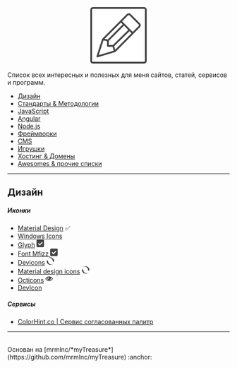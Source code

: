 <p align="center"><img src ="icon.png" /></p>

Список всех интересных и полезных для меня сайтов, статей, сервисов и программ.

 - [Дизайн](#Дизайн)
 - [Стандарты & Методологии](#Стандарты--Методологии)
 - [JavaScript](#javascript)
 - [Angular](#angular)
 - [Node.js](#nodejs)
 - [Фреймворки](#Фреймворки)
 - [CMS](#cms)
 - [Игрушки](#Игрушки)
 - [Хостинг & Домены](#Хостинг--Домены)
 - [Awesomes & прочие списки](#awesomes--Прочие-списки)


---


## Дизайн
##### Иконки
 - [Material Design](https://github.com/Templarian/MaterialDesign) :white_check_mark:
 - [Windows Icons](https://github.com/Templarian/WindowsIcons)
 - [Glyph](https://github.com/frexy/glyph-iconset) ![](checked.png)
 - [Font Mfizz ](https://github.com/fizzed/font-mfizz) ![](checked.png)
 - [Devicons](https://github.com/vorillaz/devicons) ![](reading.png)
 - [Material design icons](https://github.com/google/material-design-icons) ![](reading.png)
 - [Octicons](https://github.com/github/octicons/) ![](eye.png)
 - [DevIcon](http://devicon.fr/)

##### Сервисы
 - [ColorHint.co | Сервис согласованных палитр](http://colorhunt.co/)


---
<br>
Основан на [mrmlnc/*myTreasure*](https://github.com/mrmlnc/myTreasure) :anchor:
